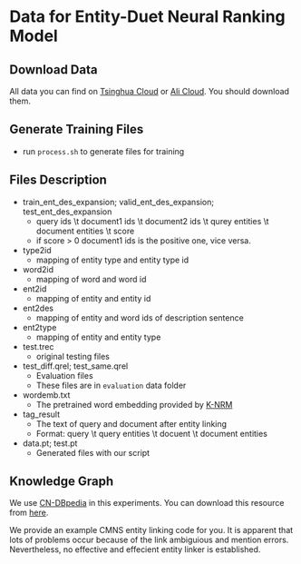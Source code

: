 # Data for Entity-Duet Neural Ranking Model

## Download Data
All data you can find on [Tsinghua Cloud](https://cloud.tsinghua.edu.cn/d/1f57be663018465ab0ad/) or [Ali Cloud](
https://thunlp.oss-cn-qingdao.aliyuncs.com/EDRM_data/edrm_data.zip). You should download them.

## Generate Training Files
* run ``process.sh`` to generate files for training

## Files Description
* train_ent_des_expansion; valid_ent_des_expansion; test_ent_des_expansion
    * query ids \t document1 ids \t document2 ids \t qurey entities \t document entities \t score
    * if score > 0 document1 ids is the positive one, vice versa.
* type2id
    * mapping of entity type and entity type id
* word2id
    * mapping of word and word id
* ent2id
    * mapping of entity and entity id
* ent2des
    * mapping of entity and word ids of description sentence
* ent2type
    * mapping of entity and entity type
* test.trec
    * original testing files
* test_diff.qrel; test_same.qrel
    * Evaluation files
    * These files are in ``evaluation`` data folder
* wordemb.txt
	* The pretrained word embedding provided by [K-NRM](http://www.cs.cmu.edu/afs/cs/user/cx/www/papers/K-NRM.pdf)
* tag_result
	* The text of query and document after entity linking
	* Format: query \t query entities \t docuent \t document entities
* data.pt; test.pt
    * Generated files with our script

## Knowledge Graph

We use [CN-DBpedia](http://kw.fudan.edu.cn/cndbpedia/intro/) in this experiments. You can download this resource from [here](http://openkg.cn/dataset/cndbpedia).

We provide an example CMNS entity linking code for you. It is apparent that lots of problems occur because of the link ambiguious and mention errors. Nevertheless, no effective and effecient entity linker is established.

